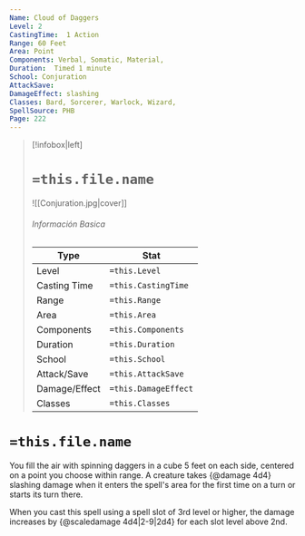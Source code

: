 ```yaml
---
Name: Cloud of Daggers
Level: 2
CastingTime:  1 Action 
Range: 60 Feet
Area: Point
Components: Verbal, Somatic, Material, 
Duration:  Timed 1 minute
School: Conjuration
AttackSave: 
DamageEffect: slashing
Classes: Bard, Sorcerer, Warlock, Wizard, 
SpellSource: PHB
Page: 222
---
```


>[!infobox|left]
># `=this.file.name`
>![[Conjuration.jpg|cover]]
> ###### Información Basica
> Type |  Stat |
> ---|---|
> Level | `=this.Level` |
> Casting Time | `=this.CastingTime` |
> Range | `=this.Range` |
> Area | `=this.Area` |
> Components | `=this.Components` |
> Duration | `=this.Duration` |
> School | `=this.School` |
> Attack/Save | `=this.AttackSave` |
> Damage/Effect | `=this.DamageEffect` |
> Classes | `=this.Classes` |

# `=this.file.name`
You fill the air with spinning daggers in a cube 5 feet on each side, centered on a point you choose within range. A creature takes {@damage 4d4} slashing damage when it enters the spell&#x27;s area for the first time on a turn or starts its turn there.



 


When you cast this spell using a spell slot of 3rd level or higher, the damage increases by {@scaledamage 4d4|2-9|2d4} for each slot level above 2nd. 